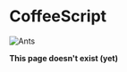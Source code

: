 # CoffeeScript

![Ants](https://media.giphy.com/media/MLYvQVgQ1RSA8/giphy.gif)

**This page doesn't exist \(yet\)**

